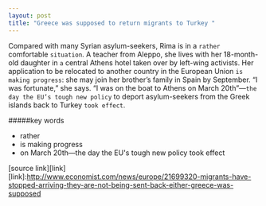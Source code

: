```yaml
---
layout: post
title: "Greece was supposed to return migrants to Turkey "
---
```


Compared with many Syrian asylum-seekers, Rima is in a `rather` comfortable `situation`. A teacher from Aleppo, she lives with her 18-month-old daughter in `a` central Athens hotel taken over by left-wing activists. Her application to be relocated to another country in the European Union `is making progress`: she may join her brother’s family in Spain by September. “I was fortunate,” she says. “I was on the boat to Athens on March 20th”—`the day the EU’s tough new policy` to deport asylum-seekers from the Greek islands back to Turkey `took effect`.

#####key words
- rather
- is making progress
- on March 20th—the day the EU's tough new policy took effect


[source link][link] 
[link]:http://www.economist.com/news/europe/21699320-migrants-have-stopped-arriving-they-are-not-being-sent-back-either-greece-was-supposed
